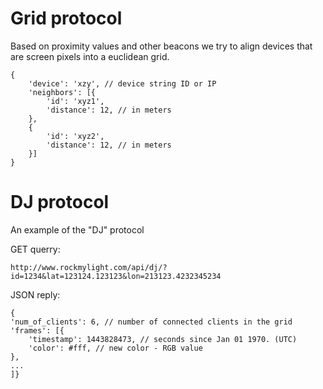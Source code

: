 
# Grid protocol

Based on proximity values and other beacons we try to align 
devices that are screen pixels into a euclidean grid.

```
{
	'device': 'xzy', // device string ID or IP
	'neighbors': [{
		'id': 'xyz1',
		'distance': 12, // in meters
	},
	{
		'id': 'xyz2',
		'distance': 12, // in meters
	}]
}

```


# DJ protocol

An example of the "DJ" protocol

GET querry:

`http://www.rockmylight.com/api/dj/?id=1234&lat=123124.123123&lon=213123.4232345234`


JSON reply:

```
{
'num_of_clients': 6, // number of connected clients in the grid
'frames': [{
	'timestamp': 1443828473, // seconds since Jan 01 1970. (UTC)
	'color': #fff, // new color - RGB value
},
...
]}

```
